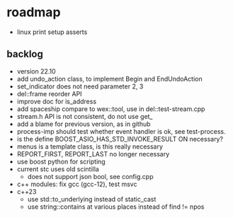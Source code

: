 # roadmap
- linux print setup asserts

## backlog
- version 22.10
- add undo_action class, to implement Begin and EndUndoAction
- set_indicator does not need parameter 2, 3
- del::frame reorder API
- improve doc for is_address
- add spaceship compare to wex::tool, use in del::test-stream.cpp
- stream.h API is not consistent, do not use get_
- add a blame for previous version, as in github
- process-imp should test whether event handler is ok, see test-process.
- is the define BOOST_ASIO_HAS_STD_INVOKE_RESULT ON necessary?
- menus is a template class, is this really necessary
- REPORT_FIRST, REPORT_LAST no longer necessary
- use boost python for scripting
- current stc uses old scintilla
  - does not support json bool, see config.cpp
- c++ modules: fix gcc (gcc-12), test msvc
- c++23 
  - use std::to_underlying instead of static_cast
  - use string::contains at various places instead of find != npos
